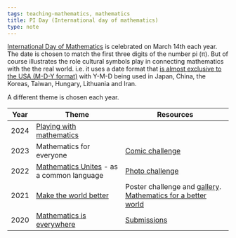 ```yaml
---
tags: teaching-mathematics, mathematics
title: PI Day (International day of mathematics)
type: note
---
```

[International Day of Mathematics](https://www.idm314.org/) is celebrated on March 14th each year. The date is chosen to match the first three digits of the number pi (π). But of course illustrates the role cultural symbols play in connecting mathematics with the the real world. i.e. it uses a date format that [is almost exclusive to the USA (M-D-Y format)](https://www.trustedtranslations.com/blog/how-are-dates-written-in-different-countries) with Y-M-D being used in Japan, China, the Koreas, Taiwan, Hungary, Lithuania and Iran.

A different theme is chosen each year.

| Year | Theme | Resources |
| ---- | ----- | --------- |
| 2024 | [Playing with mathematics](https://www.idm314.org/#theme2024) |  | 
| 2023 | Mathematics for everyone | [Comic challenge](https://www.idm314.org/2023-comic-challenge-gallery) |
| 2022 | [Mathematics Unites](https://www.idm314.org/2022-idm) - as a common language | [Photo challenge](https://www.idm314.org/2022-photo-challenge) |
| 2021 | [Make the world better](https://www.idm314.org/2021-idm) | Poster challenge and [gallery](https://www.idm314.org/2021-poster-challenge-gallery). [Mathematics for a better world](https://betterworld.idm314.org/) |
| 2020 | [Mathematics is everywhere](https://www.idm314.org/2020-idm) | [Submissions](https://www.idm314.org/math-everywhere-video) |